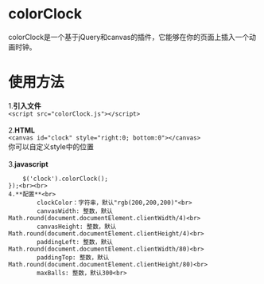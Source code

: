 # colorClock
colorClock是一个基于jQuery和canvas的插件，它能够在你的页面上插入一个动画时钟。
# 使用方法
1.**引入文件**<br>
```<script src="colorClock.js"></script>```<br><br>
2.**HTML**<br>
```<canvas id="clock" style="right:0; bottom:0"></canvas>```<br>
你可以自定义style中的位置<br><br>
3.**javascript**<br>
```$(function(){
    $('clock').colorClock();
});<br><br>
4.**配置**<br>
        clockColor：字符串，默认"rgb(200,200,200)"<br>
        canvasWidth: 整数，默认Math.round(document.documentElement.clientWidth/4)<br>
        canvasHeight: 整数，默认Math.round(document.documentElement.clientHeight/4)<br>
        paddingLeft: 整数，默认Math.round(document.documentElement.clientWidth/80)<br>
        paddingTop: 整数，默认Math.round(document.documentElement.clientHeight/80)<br>
        maxBalls: 整数，默认300<br>

